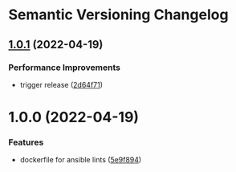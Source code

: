 # Semantic Versioning Changelog

## [1.0.1](https://github.com/deeagle/ansible-lint/compare/v1.0.0...v1.0.1) (2022-04-19)


### Performance Improvements

* trigger release ([2d64f71](https://github.com/deeagle/ansible-lint/commit/2d64f71e0b046617b5a1a6b73a7507589fa527f1))

# 1.0.0 (2022-04-19)


### Features

* dockerfile for ansible lints ([5e9f894](https://github.com/deeagle/ansible-lint/commit/5e9f894d15b7a77ec385940598c902a66ba9732e))
